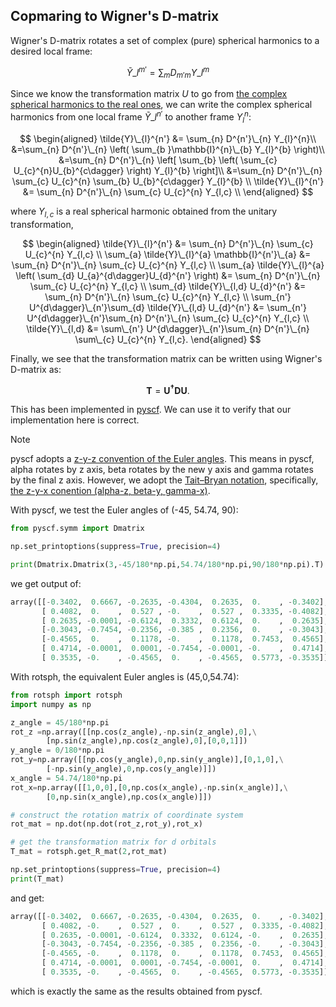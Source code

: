 ## Copmaring to Wigner's D-matrix

Wigner's D-matrix rotates a set of complex (pure) spherical harmonics to a
desired local frame:

$$
\tilde{Y}\_{l}^{m'} = \sum_{m} D_{m'm} Y\_{l}^{m} 
$$

Since we know the transformation matrix $U$ to go from [the complex spherical 
harmonics to the real ones](https://en.wikipedia.org/wiki/Table_of_spherical_harmonics#Real_spherical_harmonics),
we can write the complex spherical harmonics from one local frame 
$\tilde{Y}\_{l}^{n'}$ to another frame $Y_{l}^{n}$:

$$
\begin{aligned}
\tilde{Y}\_{l}^{n'} &= \sum_{n} D^{n'}\_{n} Y_{l}^{n}\\
&=\sum_{n} D^{n'}\_{n} \left( \sum_{b }\mathbb{I}^{n}\_{b} Y_{l}^{b} \right)\\
&=\sum_{n} D^{n'}\_{n} \left[ \sum_{b} \left( \sum_{c}  U_{c}^{n}U_{b}^{c\dagger} \right) Y_{l}^{b} \right]\\
&=\sum_{n} D^{n'}\_{n}  \sum_{c}  U_{c}^{n} \sum_{b} U_{b}^{c\dagger} Y_{l}^{b} \\
\tilde{Y}\_{l}^{n'} &= \sum_{n} D^{n'}\_{n}  \sum_{c}  U_{c}^{n} Y_{l,c} \\
\end{aligned}
$$

where $Y_{l,c}$ is a real spherical harmonic obtained from the 
unitary transformation,

$$
\begin{aligned}
\tilde{Y}\_{l}^{n'} &= \sum_{n} D^{n'}\_{n}  \sum_{c}  U_{c}^{n} Y_{l,c} \\
\sum_{a} \tilde{Y}\_{l}^{a} \mathbb{I}^{n'}\_{a} &= \sum_{n} D^{n'}\_{n}  \sum_{c}  U_{c}^{n} Y_{l,c} \\
\sum_{a} \tilde{Y}\_{l}^{a} \left( \sum_{d}  U_{a}^{d\dagger}U_{d}^{n'} \right)  &= \sum_{n} D^{n'}\_{n}  \sum_{c}  U_{c}^{n} Y_{l,c} \\
\sum_{d} \tilde{Y}\_{l,d} U_{d}^{n'}  &= \sum_{n} D^{n'}\_{n}  \sum_{c}  U_{c}^{n} Y_{l,c} \\
\sum_{n'} U^{d\dagger}\_{n'}\sum_{d} \tilde{Y}\_{l,d} U_{d}^{n'}  &= \sum_{n'} U^{d\dagger}\_{n'}\sum_{n} D^{n'}\_{n}  \sum_{c}  U_{c}^{n} Y_{l,c} \\
\tilde{Y}\_{l,d} &= \sum\_{n'} U^{d\dagger}\_{n'}\sum_{n} D^{n'}\_{n}  \sum\_{c}  U_{c}^{n} Y_{l,c}.
\end{aligned}
$$

Finally, we see that the transformation matrix can be written using Wigner's
D-matrix as:

$$
\mathbf{T} = \mathbf{U^{\dagger}DU}.
$$

This has been implemented in [pyscf](https://pyscf.org/_modules/pyscf/symm/Dmatrix.html).
We can use it to verify that our implementation here is correct.

> [!NOTE]
> pyscf adopts a [z-y-z convention of the Euler angles](https://en.wikipedia.org/wiki/Euler_angles#Chained_rotations_equivalence).
> This means in pyscf, alpha rotates by z axis, beta rotates by the new y axis 
> and gamma rotates by the final z axis. However, we adopt the 
> [Tait–Bryan notation](https://en.wikipedia.org/wiki/Euler_angles#Tait–Bryan_angles),
> specifically, [the z-y-x conention (alpha-z, beta-y, gamma-x)](https://en.wikipedia.org/wiki/Rotation_matrix#General_3D_rotations).


With pyscf, we test the Euler angles of (-45, 54.74, 90):
```python
from pyscf.symm import Dmatrix

np.set_printoptions(suppress=True, precision=4)

print(Dmatrix.Dmatrix(3,-45/180*np.pi,54.74/180*np.pi,90/180*np.pi).T)
```
we get output of:
```python
array([[-0.3402,  0.6667, -0.2635, -0.4304,  0.2635,  0.    , -0.3402],
       [ 0.4082,  0.    ,  0.527 , -0.    ,  0.527 ,  0.3335, -0.4082],
       [ 0.2635, -0.0001, -0.6124,  0.3332,  0.6124,  0.    ,  0.2635],
       [-0.3043, -0.7454, -0.2356, -0.385 ,  0.2356,  0.    , -0.3043],
       [-0.4565,  0.    ,  0.1178, -0.    ,  0.1178,  0.7453,  0.4565],
       [ 0.4714, -0.0001,  0.0001, -0.7454, -0.0001, -0.    ,  0.4714],
       [ 0.3535, -0.    , -0.4565,  0.    , -0.4565,  0.5773, -0.3535]])
```

With rotsph, the equivalent Euler angles is (45,0,54.74):
```python
from rotsph import rotsph
import numpy as np

z_angle = 45/180*np.pi
rot_z =np.array([[np.cos(z_angle),-np.sin(z_angle),0],\
        [np.sin(z_angle),np.cos(z_angle),0],[0,0,1]])
y_angle = 0/180*np.pi
rot_y=np.array([[np.cos(y_angle),0,np.sin(y_angle)],[0,1,0],\
        [-np.sin(y_angle),0,np.cos(y_angle)]])
x_angle = 54.74/180*np.pi
rot_x=np.array([[1,0,0],[0,np.cos(x_angle),-np.sin(x_angle)],\
        [0,np.sin(x_angle),np.cos(x_angle)]])

# construct the rotation matrix of coordinate system
rot_mat = np.dot(np.dot(rot_z,rot_y),rot_x)

# get the transformation matrix for d orbitals
T_mat = rotsph.get_R_mat(2,rot_mat)

np.set_printoptions(suppress=True, precision=4)
print(T_mat)
```
and get:
```python
array([[-0.3402,  0.6667, -0.2635, -0.4304,  0.2635,  0.    , -0.3402],
       [ 0.4082, -0.    ,  0.527 ,  0.    ,  0.527 ,  0.3335, -0.4082],
       [ 0.2635, -0.0001, -0.6124,  0.3332,  0.6124, -0.    ,  0.2635],
       [-0.3043, -0.7454, -0.2356, -0.385 ,  0.2356, -0.    , -0.3043],
       [-0.4565, -0.    ,  0.1178,  0.    ,  0.1178,  0.7453,  0.4565],
       [ 0.4714, -0.0001,  0.0001, -0.7454, -0.0001,  0.    ,  0.4714],
       [ 0.3535, -0.    , -0.4565,  0.    , -0.4565,  0.5773, -0.3535]])
```
which is exactly the same as the results obtained from pyscf.
